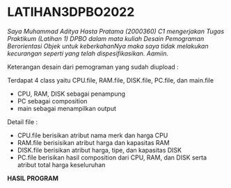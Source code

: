 # LATIHAN3DPBO2022

*Saya Muhammad Aditya Hasta Pratama (2000360) C1 mengerjakan Tugas Praktikum (Latihan 1) DPBO dalam mata kuliah Desain Pemograman Berorientasi Objek untuk keberkahanNya maka saya tidak melakukan kecurangan seperti yang telah dispesifikasikan. Aamiin.*

Keterangan desain dari pemograman yang sudah diupload :

Terdapat 4 class yaitu CPU.file, RAM.file, DISK.file, PC.file, dan main.file
- CPU, RAM, DISK sebagai penampung
- PC sebagai composition
- main sebagai menampilkan output

Detail file :
- CPU.file berisikan atribut nama merk dan harga CPU
- RAM.file berisisikan atribut harga dan kapasitas RAM
- DISK.file berisikan atribut harga, tipe, dan kapasitas DISK
- PC.file berisikan hasil composition dari CPU, RAM, dan DISK serta atribut total harga keseluruhan

**HASIL PROGRAM**
